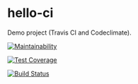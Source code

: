 # hello-ci
Demo project (Travis CI and Codeclimate).

[![Maintainability](https://api.codeclimate.com/v1/badges/613efb74e8b415becca4/maintainability)](https://codeclimate.com/github/josipherceg/hello-ci/maintainability)

[![Test Coverage](https://api.codeclimate.com/v1/badges/613efb74e8b415becca4/test_coverage)](https://codeclimate.com/github/josipherceg/hello-ci/test_coverage)

[![Build Status](https://travis-ci.org/josipherceg/hello-ci.svg?branch=master)](https://travis-ci.org/josipherceg/hello-ci)